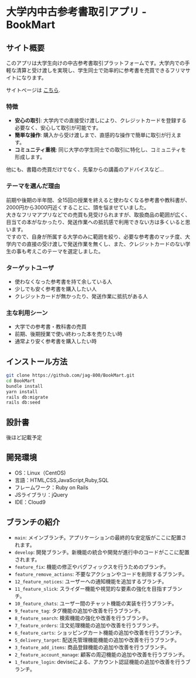 # 大学内中古参考書取引アプリ - BookMart

## サイト概要
このアプリは大学生向けの中古参考書取引プラットフォームです。大学内での手軽な清算と受け渡しを実現し、学生同士で効率的に参考書を売買できるフリマサイトになります。  

サイトページは [こちら](http://57.181.50.115/).

### 特徴
- **安心の取引**: 大学内での直接受け渡しにより、クレジットカードを登録する必要なく、安心して取引が可能です。
- **簡単な操作**: 購入から受け渡しまで、直感的な操作で簡単に取引が行えます。
- **コミュニティ重視**: 同じ大学の学生同士での取引に特化し、コミュニティを形成します。

他にも、書籍の売買だけでなく、先輩からの講義のアドバイスなど...

### テーマを選んだ理由
前期や後期の半年間、全15回の授業を終えると使わなくなる参考書や教科書が、2000円から3000円近くすることに、頭を悩ませていました。  
大きなフリマアプリなどでの売買も見受けられますが、取扱商品の範囲が広く、目当ての本がなかったり、発送作業への抵抗感で利用できない方は多くいると思います。  
ですので、自身が所属する大学のみに範囲を絞り、必要な参考書のマッチ度、大学内での直接の受け渡しで発送作業を無くし、また、クレジットカードのない学生の事も考えこのテーマを選定しました。

### ターゲットユーザ
- 使わなくなった参考書を持て余している人
- 少しでも安く参考書を購入したい人
- クレジットカードが無かったり、発送作業に抵抗がある人


### 主な利用シーン
- 大学での参考書・教科書の売買
- 前期、後期授業で使い終わった本を売りたい時
- 通常より安く参考書を購入したい時

## インストール方法
```bash
git clone https://github.com/jag-800/BookMart.git
cd BookMart
bundle install
yarn install
rails db:migrate
rails db:seed
```
## 設計書
後ほど記載予定

## 開発環境
- OS：Linux（CentOS)
- 言語：HTML,CSS,JavaScript,Ruby,SQL
- フレームワーク：Ruby on Rails
- JSライブラリ：jQuery
- IDE：Cloud9



## ブランチの紹介
- `main`: メインブランチ。アプリケーションの最終的な安定版がここに配置されます。
- `develop`: 開発ブランチ。新機能の統合や開発が進行中のコードがここに配置されます。
- `feature_fix`: 機能の修正やバグフィックスを行うためのブランチ。
- `feature_remove_actions`: 不要なアクションやコードを削除するブランチ。
- `12_feature_notices`: ユーザーへの通知機能を追加するブランチ。
- `11_feature_slick`: スライダー機能や視覚的な要素の強化を目指すブランチ。
- `10_feature_chats`: ユーザー間のチャット機能の実装を行うブランチ。
- `9_feature_tag`: タグ機能の追加や改善を行うブランチ。
- `8_feature_search`: 検索機能の強化や改善を行うブランチ。
- `7_feature_orders`: 注文処理機能の追加や改善を行うブランチ。
- `6_feature_carts`: ショッピングカート機能の追加や改善を行うブランチ。
- `5_delivery_target`: 配送先管理機能機能の追加や改善を行うブランチ。
- `3_feature_add_items`: 商品登録機能の追加や改善を行うブランチ。
- `2_feature_account_manage`: 顧客の周辺機能の追加や改善を行うブランチ。
- `1_feature_login`: deviseによる、アカウント認証機能の追加や改善を行うブランチ。

